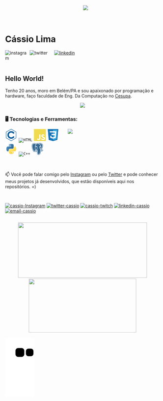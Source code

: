 <img align="right" width="250px" style="margin-top:-20px" src="https://cdn.discordapp.com/attachments/663197430053076995/938273486198149170/image.png">

 </br>
 </br>

<div dsplay="inline-block">
 
  <h1 align="left">Cássio Lima</h1>
 <a href="https://www.instagram.com/CassioCavs/">
    <img align="left" width="80px" src="https://i.ibb.co/qkGSp1D/instagram.png" alt="instagram" style="vertical-align:top;">
  </a>
<a href="https://twitter.com/CassioCavs">
    <img align="left" width="80px" src="https://i.ibb.co/ZcFHDpv/twitter.png" alt="twitter" style="vertical-align:top;">
  </a>
  <a href="https://www.linkedin.com/in/jeni">
    <img width="80px" src="https://i.ibb.co/RyZx12b/linkedin.png" alt="linkedin" style="vertical-align:top;">
  </a>
</div>





</br>
</br>

## Hello World!

Tenho 20 anos, moro em Belém/PA e sou apaixonado por programação e hardware, faço faculdade de Eng. Da Computação no [Cesupa](https://www.cesupa.br/). 

<p align="center">
  <img src="https://wallpaperaccess.com/full/2825810.gif" width="1400">
</p>

### 🖥️ Tecnologias e Ferramentas: 
<img width="300px" align="right" src="https://cdn.discordapp.com/attachments/663197430053076995/938277589183770674/image_1.png">
<code><img width="40px" src="https://github.com/devicons/devicon/blob/master/icons/c/c-line.svg" title = "C"/></code>
<code><img width="40px" src="https://img.icons8.com/color/344/html-5--v1.png" title = "HTML"/></code>
<code><img width="40px" src="https://github.com/devicons/devicon/blob/master/icons/javascript/javascript-plain.svg" title = "JS"/></code>
<code><img width="40px" src="https://github.com/devicons/devicon/blob/master/icons/css3/css3-original.svg" title = "CSS"/></code>
<code><img width="40px" src="https://github.com/devicons/devicon/blob/master/icons/python/python-original.svg" title = "PYTHON"/></code>
<code><img width="40px" src="https://img.icons8.com/ios-filled/452/c-plus-plus-logo.png" title = "C++"/></code>
<code><img width="40px" src="https://github.com/devicons/devicon/blob/master/icons/postgresql/postgresql-plain.svg" title = "PostgreSQL"/></code>






</br>
</br>

</br>

📫 Você pode falar comigo pelo [Instagram](https://www.instagram.com/CassioCavs) ou pelo [Twitter](https://twitter.com/CassioCavs) e pode conhecer meus projetos já desenvolvidos, que estão disponíveis aqui nos repositórios. =)

</br>

<a href="https://instagram.com/CassioCavs"><img src="https://img.shields.io/badge/-Instagram-%23E4405F?style=for-the-badge&logo=instagram&logoColor=white" alt="cassio-Instagram"></a>
  <a href="https://twitter.com/cassiocavs"><img src="https://img.shields.io/badge/Twitter-1DA1F2?style=for-the-badge&logo=twitter&logoColor=white" alt="twitter-cassio"></a>
  <a href="https://www.twitch.tv/m0nsterzinho"><img src="https://img.shields.io/badge/Twitch-9146FF?style=for-the-badge&logo=twitch&logoColor=white" alt="cassio-twitch"></a>
  <a href="https://www.linkedin.com/in//"><img src="https://img.shields.io/badge/LinkedIn-0077B5?style=for-the-badge&logo=linkedin&logoColor=white" alt="linkedin-cassio"></a>
  <a href="mailto:cassiolcavalcante@gmail.com"><img src="https://img.shields.io/badge/Gmail-D14836?style=for-the-badge&logo=gmail&logoColor=white" alt="email-cassio"></a>
  
  ##
<p align="center">
<a href="https://github.com/CassioCavs">
    <img height="180em" width="420em" src="https://github-readme-stats.vercel.app/api?username=CassioCavs&show_icons=true&theme=synthwave&include_all_commits=true&count_private=true" />
  <img height="175em"  width="350em" src="https://github-readme-stats.vercel.app/api/top-langs/?username=CassioCavs&layout=compact&langs_count=7&theme=synthwave" />
  </a>
</p
 
![Snake animation](https://github.com/CassioCavs/CassioCavs/blob/output/github-contribution-grid-snake.svg)
